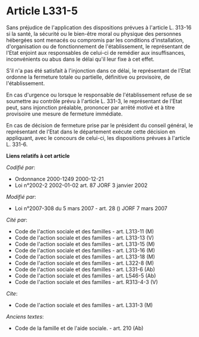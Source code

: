 # Article L331-5

Sans préjudice de l'application des dispositions prévues à l'article L. 313-16 si la santé, la sécurité ou le bien-être moral
ou physique des personnes hébergées sont menacés ou compromis par les conditions d'installation, d'organisation ou de
fonctionnement de l'établissement, le représentant de l'Etat enjoint aux responsables de celui-ci de remédier aux
insuffisances, inconvénients ou abus dans le délai qu'il leur fixe à cet effet.

S'il n'a pas été satisfait à l'injonction dans ce délai, le représentant de l'Etat ordonne la fermeture totale ou partielle,
définitive ou provisoire, de l'établissement.

En cas d'urgence ou lorsque le responsable de l'établissement refuse de se soumettre au contrôle prévu à l'article L. 331-3,
le représentant de l'Etat peut, sans injonction préalable, prononcer par arrêté motivé et à titre provisoire une mesure de
fermeture immédiate.

En cas de décision de fermeture prise par le président du conseil général, le représentant de l'Etat dans le département
exécute cette décision en appliquant, avec le concours de celui-ci, les dispositions prévues à l'article L. 331-6.

**Liens relatifs à cet article**

_Codifié par_:

  - Ordonnance 2000-1249 2000-12-21
  - Loi n°2002-2 2002-01-02 art. 87 JORF 3 janvier 2002

_Modifié par_:

  - Loi n°2007-308 du 5 mars 2007 - art. 28 () JORF 7 mars 2007

_Cité par_:

  - Code de l'action sociale et des familles - art. L313-11 (M)
  - Code de l'action sociale et des familles - art. L313-13 (V)
  - Code de l'action sociale et des familles - art. L313-15 (M)
  - Code de l'action sociale et des familles - art. L313-16 (M)
  - Code de l'action sociale et des familles - art. L313-18 (M)
  - Code de l'action sociale et des familles - art. L322-8 (M)
  - Code de l'action sociale et des familles - art. L331-6 (Ab)
  - Code de l'action sociale et des familles - art. L546-5 (Ab)
  - Code de l'action sociale et des familles - art. R313-4-3 (V)

_Cite_:

  - Code de l'action sociale et des familles - art. L331-3 (M)

_Anciens textes_:

  - Code de la famille et de l'aide sociale. - art. 210 (Ab)
